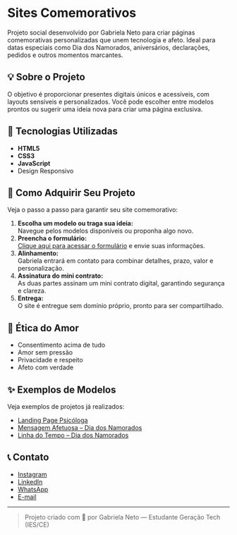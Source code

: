 # Sites Comemorativos

Projeto social desenvolvido por Gabriela Neto para criar páginas comemorativas personalizadas que unem tecnologia e afeto. Ideal para datas especiais como Dia dos Namorados, aniversários, declarações, pedidos e outros momentos marcantes.

## 💡 Sobre o Projeto

O objetivo é proporcionar presentes digitais únicos e acessíveis, com layouts sensíveis e personalizados. Você pode escolher entre modelos prontos ou sugerir uma ideia nova para criar uma página exclusiva.

## 🚀 Tecnologias Utilizadas

- **HTML5**
- **CSS3**
- **JavaScript**
- Design Responsivo

## 🎁 Como Adquirir Seu Projeto

Veja o passo a passo para garantir seu site comemorativo:

1. **Escolha um modelo ou traga sua ideia:**  
   Navegue pelos modelos disponíveis ou proponha algo novo.
2. **Preencha o formulário:**  
   [Clique aqui para acessar o formulário](https://docs.google.com/forms/d/1t-5oqV8bcVFmny97fI9sG8v4Pm6LwNcKdosmDK_yUoA/edit) e envie suas informações.
3. **Alinhamento:**  
   Gabriela entrará em contato para combinar detalhes, prazo, valor e personalização.
4. **Assinatura do mini contrato:**  
   As duas partes assinam um mini contrato digital, garantindo segurança e clareza.
5. **Entrega:**  
   O site é entregue sem domínio próprio, pronto para ser compartilhado.

## 🌱 Ética do Amor

- Consentimento acima de tudo
- Amor sem pressão
- Privacidade e respeito
- Afeto com verdade

## ✨ Exemplos de Modelos

Veja exemplos de projetos já realizados:

- [Landing Page Psicóloga](https://gabrielanetotech.github.io/landingpage-psicologia/)
- [Mensagem Afetuosa – Dia dos Namorados](https://gabrielanetotech.github.io/feliz-dia-namorado-tipo01/)
- [Linha do Tempo – Dia dos Namorados](https://gabrielanetotech.github.io/dia-namorados-tipo02/)

## 📞 Contato

- [Instagram](https://www.instagram.com/gabrielasneto/)
- [LinkedIn](https://www.linkedin.com/in/gabriela-neto-057751225/)
- [WhatsApp](https://wa.me/5511967770959)
- [E-mail](mailto:gabrielanetotech@gmail.com)

---

> Projeto criado com 💙 por Gabriela Neto — Estudante Geração Tech (IES/CE)